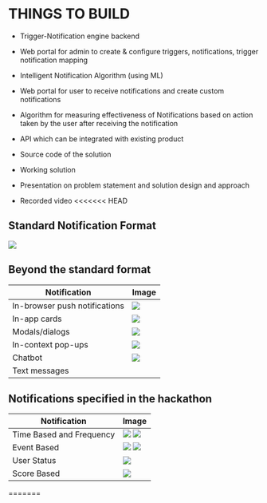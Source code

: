 # THINGS TO BUILD

- Trigger-Notification engine backend 
- Web portal for admin to create & configure triggers, notifications, trigger notification mapping 
- Intelligent Notification Algorithm (using ML) 
- Web portal for user to receive notifications and create custom notifications 
- Algorithm for measuring effectiveness of Notifications based on action taken by the user after receiving the notification 

- API which can be integrated with existing product 
- Source code of the solution 
- Working solution 
- Presentation on problem statement and solution design and approach 
- Recorded video
<<<<<<< HEAD

##  Standard Notification Format

![](https://miro.medium.com/max/700/1*hIduR3yMIqSo-LBiA7Flqg.gif)

## Beyond the standard format
| Notification | Image |
| ------ | ------ |
|In-browser push notifications|![](https://miro.medium.com/max/700/1*Ce9l5sO9pmhTOJoQCAOizA.png) |
|In-app cards| ![](https://miro.medium.com/max/700/1*-fJBdYpOOa90X9sqBdOlTw.png)|
|Modals/dialogs|![](https://miro.medium.com/max/563/1*VZbTgYnnTUfrGa64MrShDw.png)|
|In-context pop-ups|![](https://miro.medium.com/max/563/1*BROWJUB5Lg2zdw7MItQjLQ.png) |
|Chatbot|![](https://miro.medium.com/max/500/1*QNuaQxdDaOhbbxCF9Eh18A.png)|
|Text messages|

## Notifications specified in the hackathon 
| Notification | Image |
| ------ | ------ |
|Time Based and Frequency| ![](https://cdn-clalk.nitrocdn.com/KqmKVeLhgFAzHWrUbBzmAbRgoFMrOqoq/assets/static/optimized/rev-6e7aadf/wp-content/uploads/Weather-push-notification-2-1-169x300.jpg) ![](https://cdn-clalk.nitrocdn.com/KqmKVeLhgFAzHWrUbBzmAbRgoFMrOqoq/assets/static/optimized/rev-6e7aadf/wp-content/uploads/blog/2016/05/Reminder-time-push-notification.png)|
|Event Based | ![](https://cdn-clalk.nitrocdn.com/KqmKVeLhgFAzHWrUbBzmAbRgoFMrOqoq/assets/static/optimized/rev-6e7aadf/wp-content/uploads/blog/2016/05/smart-selling.png) ![](https://cdn-clalk.nitrocdn.com/KqmKVeLhgFAzHWrUbBzmAbRgoFMrOqoq/assets/static/optimized/rev-6e7aadf/wp-content/uploads/blog/2016/05/smart-selling-push-notification-2-1.png)|
|User Status |![](https://rubygarage.s3.amazonaws.com/uploads/article_image/file/1476/re-engagement_notification.png)|
|Score Based | ![](https://rubygarage.s3.amazonaws.com/uploads/article_image/file/1479/Trivia_push_notifications.png)|
=======

